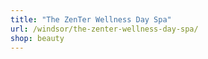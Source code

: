 ```yaml
---
title: "The ZenTer Wellness Day Spa"
url: /windsor/the-zenter-wellness-day-spa/
shop: beauty
---
```

